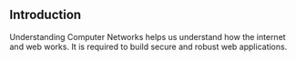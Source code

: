 ## Introduction 

Understanding Computer Networks helps us understand how the internet and web works. It is required to build secure and
robust web applications.